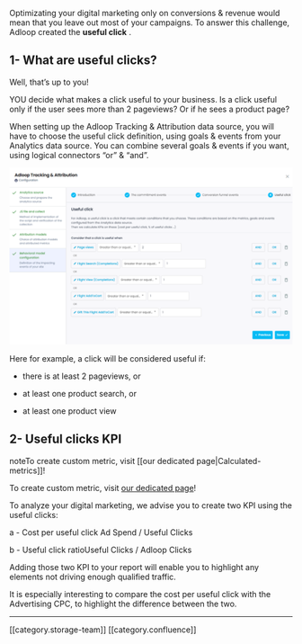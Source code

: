 Optimizating your digital marketing only on conversions & revenue would mean that you leave out most of your campaigns. To answer this challenge, Adloop created the  **useful click** .


## 1- What are useful clicks?
Well, that’s up to you! 

YOU decide what makes a click useful to your business. Is a click useful only if the user sees more than 2 pageviews? Or if he sees a product page? 

When setting up the Adloop Tracking & Attribution data source, you will have to choose the useful click definition, using goals & events from your Analytics data source. You can combine several goals & events if you want, using logical connectors “or” & “and”. 

![](images/storage/image-20231009-155149.png)

Here for example, a click will be considered useful if: 


* there is at least 2 pageviews, or


* at least one product search, or


* at least one product view




## 2- Useful clicks KPI
noteTo create custom metric, visit [[our dedicated page|Calculated-metrics]]! 

To create custom metric, visit [our dedicated page](/wiki/spaces/AHEN/pages/2001469485/Calculated+metrics)! 

To analyze your digital marketing, we advise you to create two KPI using the useful clicks: 

a - Cost per useful click Ad Spend / Useful Clicks

b - Useful click ratioUseful Clicks / Adloop Clicks

Adding those two KPI to your report will enable you to highlight any elements not driving enough qualified traffic. 

It is especially interesting to compare the cost per useful click with the Advertising CPC, to highlight the difference between the two. 





*****

[[category.storage-team]] 
[[category.confluence]] 
